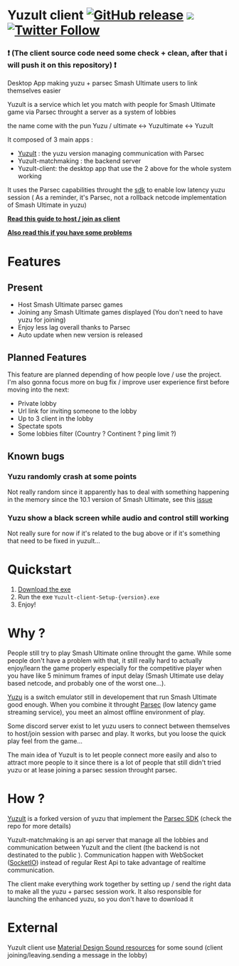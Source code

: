 # Yuzult client <a href="https://github.com/Fcornaire/yuzult-client/releases/latest"><img alt="GitHub release" src="https://img.shields.io/github/v/release/Fcornaire/yuzult-client"></a> <a href="https://github.com/Fcornaire/yuzult-client/releases"><img src="https://img.shields.io/github/downloads/Fcornaire/yuzult-client/total"></a> <a href="https://twitter.com/DShad66"><img alt="Twitter Follow" src="https://img.shields.io/twitter/follow/DShad66?style=social"></a>

### ❗ (The client source code need some check + clean, after that i will push it on this repository) ❗

Desktop App making yuzu + parsec Smash Ultimate users to link themselves easier

Yuzult is a service which let you match with people for Smash Ultimate game via Parsec throught a server as a system of lobbies

the name come with the pun Yuzu / ultimate <-> Yuzultimate <-> Yuzult

It composed of 3 main apps :

- [Yuzult](https://github.com/Fcornaire/yuzu) : the yuzu version managing communication with Parsec
- Yuzult-matchmaking : the backend server
- Yuzult-client: the desktop app that use the 2 above for the whole system working 

It uses the Parsec capabilities throught the [sdk](https://github.com/parsec-cloud/parsec-sdk) to enable low latency yuzu session ( As a reminder, it's Parsec, not a rollback netcode implementation of Smash Ultimate in yuzu)

[**Read this guide to host / join as client**](./GUIDE.md)

[**Also read this if you have some problems**](./TROUBLESHOOT.md)

# Features
## Present
- Host Smash Ultimate parsec games
- Joining any Smash Ultimate games displayed (You don't need to have yuzu for joining)
- Enjoy less lag overall thanks to Parsec
- Auto update when new version is released

## Planned Features
This feature are planned depending of how people love / use the project. I'm also gonna focus more on bug fix / improve user experience first before moving into the next:
- Private lobby
- Url link for inviting someone to the lobby
- Up to 3 client in the lobby
- Spectate spots
- Some lobbies filter (Country ? Continent ? ping limit ?)
## Known bugs

### Yuzu randomly crash at some points

Not really random since it apparently has to deal with something happening in the memory since the 10.1 version of Smash Ultimate, see this [issue](https://github.com/yuzu-emu/yuzu/issues/5822)

### Yuzu show a black screen while audio and control still working

Not really sure for now if it's related to the bug above or if it's something that need to be fixed in yuzult...

# Quickstart

1. [Download the exe](https://github.com/Fcornaire/yuzult-client/releases/latest)
2. Run the exe `Yuzult-client-Setup-{version}.exe`
3. Enjoy!

# Why ?

People still try to play Smash Ultimate online throught the game. While some people don't have a problem with that, it still really hard to actually enjoy/learn the game properly especially for the competitive player when you have like 5 minimum frames of input delay (Smash Ultimate use delay based netcode, and probably one of the worst one...).

[Yuzu](https://github.com/yuzu-emu/yuzu) is a switch emulator still in developement that run Smash Ultimate good enough. When you combine it throught [Parsec](https://parsec.app/features) (low latency game streaming service), you meet an almost offline environment of play.

Some discord server exist to let yuzu users to connect between themselves to host/join session with parsec and play. It works, but you loose the quick play feel from the game...

The main idea of Yuzult is to let people connect more easily and also to attract more people to it since there is a lot of people that still didn't tried yuzu or at lease joining a parsec session throught parsec.

# How ?

[Yuzult](https://github.com/Fcornaire/yuzu) is a forked version of yuzu that implement the [Parsec SDK](https://github.com/parsec-cloud/parsec-sdk) (check the repo for more details)

Yuzult-matchmaking is an api server that manage all the lobbies and communication between Yuzult and the client (the backend is not destinated to the public ). Communication happen with WebSocket ([SocketIO](https://github.com/socketio/socket.io)) instead of regular Rest Api to take advantage of realtime communication.

The client make everything work together by setting up / send the right data to make all the yuzu + parsec session work. It also responsible for launching the enhanced yuzu, so you don't have to download it

# External

Yuzult client use [Material Design Sound resources](https://material.io/design/sound/sound-resources.html) for some sound (client joining/leaving.sending a message in the lobby)
